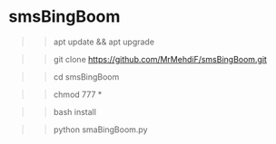 # smsBingBoom

>> apt update && apt upgrade 

>> git clone https://github.com/MrMehdiF/smsBingBoom.git

>> cd smsBingBoom

>> chmod 777 *

>> bash install

>> python smaBingBoom.py
